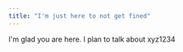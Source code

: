 ```yaml
---
title: "I'm just here to not get fined"
---
```


I'm glad you are here. I plan to talk about xyz1234
